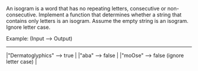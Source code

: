 An isogram is a word that has no repeating letters, consecutive or non-consecutive. Implement a function that determines whether a string that contains only letters is an isogram. Assume the empty string is an isogram. Ignore letter case.

Example: (Input --> Output)
_________________________________________
|"Dermatoglyphics" --> true             |
|"aba" --> false                        |
|"moOse" --> false (ignore letter case) |